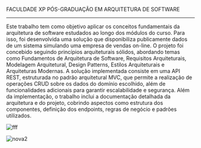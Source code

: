 FACULDADE XP
PÓS-GRADUAÇÃO EM ARQUITETURA DE SOFTWARE
 


-------


Este trabalho tem como objetivo aplicar os conceitos fundamentais da arquitetura de software estudados ao longo dos módulos do curso. Para isso, foi desenvolvida uma solução que disponibiliza publicamente dados de um sistema simulando uma empresa de vendas on-line.
O projeto foi concebido seguindo princípios arquiteturais sólidos, abordando temas como Fundamentos de Arquitetura de Software, Requisitos Arquiteturais, Modelagem Arquitetural, Design Patterns, Estilos Arquiteturais e Arquiteturas Modernas. A solução implementada consiste em uma API REST, estruturada no padrão arquitetural MVC, que permite a realização de operações CRUD sobre os dados do domínio escolhido, além de funcionalidades adicionais para garantir escalabilidade e segurança.
Além da implementação, o trabalho inclui a documentação detalhada da arquitetura e do projeto, cobrindo aspectos como estrutura dos componentes, definição dos endpoints, regras de negócio e padrões utilizados. 

 
![fff](https://github.com/user-attachments/assets/3c7fc314-a4d9-4660-a7fc-793438dc8f8e)

![nova2](https://github.com/user-attachments/assets/6dafbd78-1cb3-4031-af3a-d673ed27695e)
